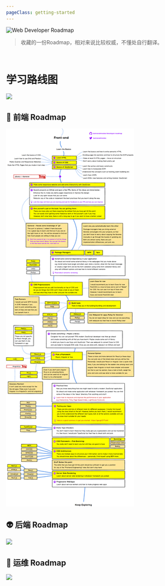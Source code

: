```yaml
---
pageClass: getting-started
---
```


![Web Developer Roadmap](https://i.imgur.com/oxsayps.png)

> 收藏的一份Roadmap，相对来说比较权威，不懂处自行翻译。


<br>

# 学习路线图

![](https://i.imgur.com/OZUOUtI.png)

## 🎨 前端 Roadmap

![](../.vuepress/public/roadmap/frontend-v2.png)

## 👽 后端 Roadmap


![](https://i.imgur.com/Ihg4YAb.png)

## 👷 运维 Roadmap

![](https://i.imgur.com/pyg9mH1.png)


